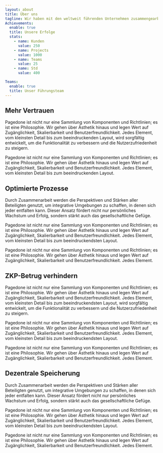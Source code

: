 ```yaml
---
layout: about
title: Über uns
tagline: Wir haben mit den weltweit führenden Unternehmen zusammengearbeitet, die in ihren Sektoren in den Bereichen soziale Medien, Zahlungen, Marktplätze, Gastgewerbe und Industrie 4.0 führend sind, um ihnen dabei zu helfen, die Blockchain zu nutzen, um Millionen bis Milliarden von Kunden auf der ganzen Welt besser zu bedienen.
Achievements:
  enable: true
  title: Unsere Erfolge
  stats:
    - name: Kunden
      value: 250
    - name: Projects
      value: 1000
    - name: Teams
      value: 25
    - name: Std
      value: 400

Teams:
  enable: true
  title: Unser Führungsteam
---
```



## Mehr Vertrauen
Pagedone ist nicht nur eine Sammlung von Komponenten und Richtlinien; es ist eine Philosophie. Wir gehen über Ästhetik hinaus und legen Wert auf Zugänglichkeit, Skalierbarkeit und Benutzerfreundlichkeit. Jedes Element, vom kleinsten Detail bis zum beeindruckenden Layout, wird sorgfältig entwickelt, um die Funktionalität zu verbessern und die Nutzerzufriedenheit zu steigern.

Pagedone ist nicht nur eine Sammlung von Komponenten und Richtlinien; es ist eine Philosophie. Wir gehen über Ästhetik hinaus und legen Wert auf Zugänglichkeit, Skalierbarkeit und Benutzerfreundlichkeit. Jedes Element, vom kleinsten Detail bis zum beeindruckenden Layout.

## Optimierte Prozesse
Durch Zusammenarbeit werden die Perspektiven und Stärken aller Beteiligten genutzt, um integrative Umgebungen zu schaffen, in denen sich jeder entfalten kann. Dieser Ansatz fördert nicht nur persönliches Wachstum und Erfolg, sondern stärkt auch das gesellschaftliche Gefüge.

Pagedone ist nicht nur eine Sammlung von Komponenten und Richtlinien; es ist eine Philosophie. Wir gehen über Ästhetik hinaus und legen Wert auf Zugänglichkeit, Skalierbarkeit und Benutzerfreundlichkeit. Jedes Element, vom kleinsten Detail bis zum beeindruckendsten Layout.

Pagedone ist nicht nur eine Sammlung von Komponenten und Richtlinien; es ist eine Philosophie. Wir gehen über Ästhetik hinaus und legen Wert auf Zugänglichkeit, Skalierbarkeit und Benutzerfreundlichkeit. Jedes Element.

## ZKP-Betrug verhindern
Pagedone ist nicht nur eine Sammlung von Komponenten und Richtlinien; es ist eine Philosophie. Wir gehen über Ästhetik hinaus und legen Wert auf Zugänglichkeit, Skalierbarkeit und Benutzerfreundlichkeit. Jedes Element, vom kleinsten Detail bis zum beeindruckendsten Layout, wird sorgfältig entwickelt, um die Funktionalität zu verbessern und die Nutzerzufriedenheit zu steigern.

Pagedone ist nicht nur eine Sammlung von Komponenten und Richtlinien; es ist eine Philosophie. Wir gehen über Ästhetik hinaus und legen Wert auf Zugänglichkeit, Skalierbarkeit und Benutzerfreundlichkeit. Jedes Element, vom kleinsten Detail bis zum beeindruckendsten Layout.

Pagedone ist nicht nur eine Sammlung von Komponenten und Richtlinien; es ist eine Philosophie. Wir gehen über Ästhetik hinaus und legen Wert auf Zugänglichkeit, Skalierbarkeit und Benutzerfreundlichkeit. Jedes Element.

## Dezentrale Speicherung
Durch Zusammenarbeit werden die Perspektiven und Stärken aller Beteiligten genutzt, um integrative Umgebungen zu schaffen, in denen sich jeder entfalten kann. Dieser Ansatz fördert nicht nur persönliches Wachstum und Erfolg, sondern stärkt auch das gesellschaftliche Gefüge.

Pagedone ist nicht nur eine Sammlung von Komponenten und Richtlinien; es ist eine Philosophie. Wir gehen über Ästhetik hinaus und legen Wert auf Zugänglichkeit, Skalierbarkeit und Benutzerfreundlichkeit. Jedes Element, vom kleinsten Detail bis zum beeindruckendsten Layout.

Pagedone ist nicht nur eine Sammlung von Komponenten und Richtlinien; es ist eine Philosophie. Wir gehen über Ästhetik hinaus und legen Wert auf Zugänglichkeit, Skalierbarkeit und Benutzerfreundlichkeit. Jedes Element.
